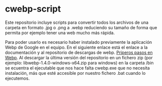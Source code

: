 # cwebp-script
Este repositorio incluye scripts para convertir todos los archivos de una carpeta en formato .jpg o .png a .webp reduciendo su tamaño de forma que permita por ejemplo tener una web mucho más rápida.

Para poder usarlo es necesario haber instalado previamente la aplicación Webp de Google en el equipo. En el siguiente enlace está el enlace a la documentación y al repositorio de descargas de webp.
[Priperos pasos en Webp](https://developers.google.com/speed/webp/docs/using?hl=es-419). Al descargar la última versión del repositorio en un fichero zip (por ejemplo: libwebp-1.4.0-windows-x64.zip para windows) en la carpeta /bin se ecuentra el ejecutable que nos hace falta cwebp.exe que no necesita instalación, más que esté accesible por nuestro fichero .bat cuando lo ejecutemos.

